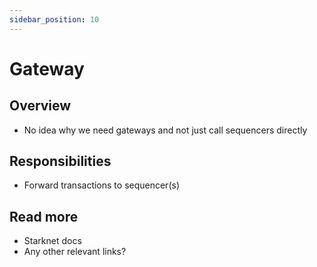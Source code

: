 ```yaml
---
sidebar_position: 10
---
```


# Gateway

## Overview

- No idea why we need gateways and not just call sequencers directly

## Responsibilities

- Forward transactions to sequencer(s)

## Read more

- Starknet docs
- Any other relevant links?